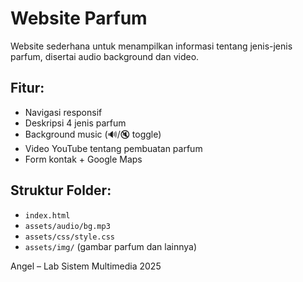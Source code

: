 # Website Parfum

Website sederhana untuk menampilkan informasi tentang jenis-jenis parfum, disertai audio background dan video.

## Fitur:
- Navigasi responsif
- Deskripsi 4 jenis parfum
- Background music (🔊/🔇 toggle)
- Video YouTube tentang pembuatan parfum
- Form kontak + Google Maps

## Struktur Folder:
- `index.html`
- `assets/audio/bg.mp3`
- `assets/css/style.css`
- `assets/img/` (gambar parfum dan lainnya)

Angel – Lab Sistem Multimedia 2025
